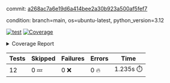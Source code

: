 commit: [a268ac7a6e19d6a414bee2a30b923a500af5fef7](https://github.com/rcmdnk/inherit-docstring/tree/a268ac7a6e19d6a414bee2a30b923a500af5fef7)

condition: branch=main, os=ubuntu-latest, python_version=3.12

[![test](https://github.com/rcmdnk/inherit-docstring/actions/workflows/test.yml/badge.svg)](https://github.com/rcmdnk/inherit-docstring/actions/runs/8609125319)
<a href="https://github.com/rcmdnk/inherit-docstring/blob/a268ac7a6e19d6a414bee2a30b923a500af5fef7/README.md"><img alt="Coverage" src="https://img.shields.io/badge/Coverage-100%25-brightgreen.svg" /></a><details><summary>Coverage Report </summary><table><tr><th>File</th><th>Stmts</th><th>Miss</th><th>Cover</th></tr><tbody><tr><td><b>TOTAL</b></td><td><b>114</b></td><td><b>0</b></td><td><b>100%</b></td></tr></tbody></table></details>

| Tests | Skipped | Failures | Errors | Time |
| ----- | ------- | -------- | -------- | ------------------ |
| 12 | 0 :zzz: | 0 :x: | 0 :fire: | 1.235s :stopwatch: |

